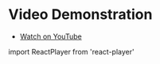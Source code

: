 # Video Demonstration

- [Watch on YouTube](https://www.youtube.com/watch?v=h3A8qVb2VFk)

import ReactPlayer from 'react-player'

<ReactPlayer url='https://www.youtube.com/watch?v=h3A8qVb2VFk' />